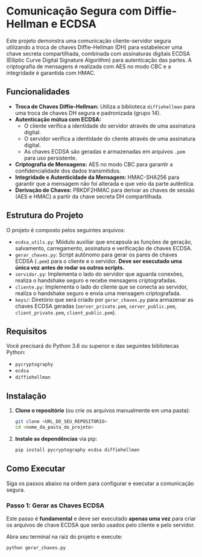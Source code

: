# Comunicação Segura com Diffie-Hellman e ECDSA

Este projeto demonstra uma comunicação cliente-servidor segura utilizando a troca de chaves Diffie-Hellman (DH) para estabelecer uma chave secreta compartilhada, combinada com assinaturas digitais ECDSA (Elliptic Curve Digital Signature Algorithm) para autenticação das partes. A criptografia de mensagens é realizada com AES no modo CBC e a integridade é garantida com HMAC.

## Funcionalidades

* **Troca de Chaves Diffie-Hellman:** Utiliza a biblioteca `diffiehellman` para uma troca de chaves DH segura e padronizada (grupo 14).
* **Autenticação mútua com ECDSA:**
    * O cliente verifica a identidade do servidor através de uma assinatura digital.
    * O servidor verifica a identidade do cliente através de uma assinatura digital.
    * As chaves ECDSA são geradas e armazenadas em arquivos `.pem` para uso persistente.
* **Criptografia de Mensagens:** AES no modo CBC para garantir a confidencialidade dos dados transmitidos.
* **Integridade e Autenticidade da Mensagem:** HMAC-SHA256 para garantir que a mensagem não foi alterada e que veio da parte autêntica.
* **Derivação de Chaves:** PBKDF2HMAC para derivar as chaves de sessão (AES e HMAC) a partir da chave secreta DH compartilhada.

## Estrutura do Projeto

O projeto é composto pelos seguintes arquivos:

* `ecdsa_utils.py`: Módulo auxiliar que encapsula as funções de geração, salvamento, carregamento, assinatura e verificação de chaves ECDSA.
* `gerar_chaves.py`: Script autônomo para gerar os pares de chaves ECDSA (`.pem`) para o cliente e o servidor. **Deve ser executado uma única vez antes de rodar os outros scripts.**
* `servidor.py`: Implementa o lado do servidor que aguarda conexões, realiza o handshake seguro e recebe mensagens criptografadas.
* `cliente.py`: Implementa o lado do cliente que se conecta ao servidor, realiza o handshake seguro e envia uma mensagem criptografada.
* `keys/`: Diretório que será criado por `gerar_chaves.py` para armazenar as chaves ECDSA geradas (`server_private.pem`, `server_public.pem`, `client_private.pem`, `client_public.pem`).

## Requisitos

Você precisará do Python 3.6 ou superior e das seguintes bibliotecas Python:

* `pycryptography`
* `ecdsa`
* `diffiehellman`

## Instalação

1.  **Clone o repositório** (ou crie os arquivos manualmente em uma pasta):
    ```bash
    git clone <URL_DO_SEU_REPOSITORIO>
    cd <nome_da_pasta_do_projeto>
    ```

2.  **Instale as dependências** via pip:
    ```bash
    pip install pycryptography ecdsa diffiehellman
    ```

## Como Executar

Siga os passos abaixo na ordem para configurar e executar a comunicação segura.

### Passo 1: Gerar as Chaves ECDSA

Este passo é **fundamental** e deve ser executado **apenas uma vez** para criar os arquivos de chave ECDSA que serão usados pelo cliente e pelo servidor.

Abra seu terminal na raiz do projeto e execute:

```bash
python gerar_chaves.py